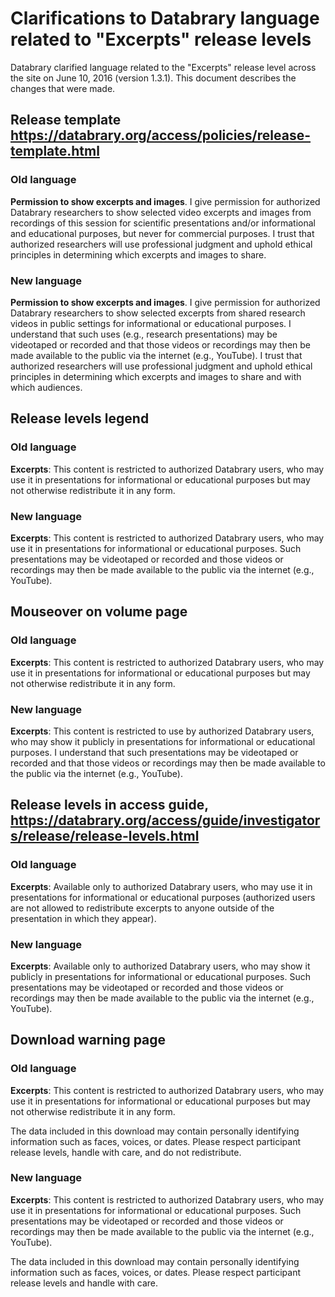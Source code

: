 # Clarifications to Databrary language related to "Excerpts" release levels

Databrary clarified language related to the "Excerpts" release level across the site on June 10, 2016 (version 1.3.1). This document describes the changes that were made.

## Release template <https://databrary.org/access/policies/release-template.html>

### Old language

**Permission to show excerpts and images**. I give permission for authorized Databrary researchers to show selected video excerpts and images from recordings of this session for scientific presentations and/or informational and educational purposes, but never for commercial purposes. I trust that authorized researchers will use professional judgment and uphold ethical principles in determining which excerpts and images to share.

### New language

**Permission to show excerpts and images**. I give permission for authorized Databrary researchers to show selected excerpts from shared research videos in public settings for informational or educational purposes. I understand that such uses (e.g., research presentations) may be videotaped or recorded and that those videos or recordings may then be made available to the public via the internet (e.g., YouTube). I trust that authorized researchers will use professional judgment and uphold ethical principles in determining which excerpts and images to share and with which audiences.

## Release levels legend

### Old language

**Excerpts**: This content is restricted to authorized Databrary users, who may use it in presentations for informational or educational purposes but may not otherwise redistribute it in any form.

### New language

**Excerpts**: This content is restricted to authorized Databrary users, who may use it in presentations for informational or educational purposes. Such presentations may be videotaped or recorded and those videos or recordings may then be made available to the public via the internet (e.g., YouTube).

## Mouseover on volume page

### Old language

**Excerpts**: This content is restricted to authorized Databrary users, who may use it in presentations for informational or educational purposes but may not otherwise redistribute it in any form.

### New language

**Excerpts**: This content is restricted to use by authorized Databrary users, who may show it publicly in presentations for informational or educational purposes. I understand that such presentations may be videotaped or recorded and that those videos or recordings may then be made available to the public via the internet (e.g., YouTube).

## Release levels in access guide, <https://databrary.org/access/guide/investigators/release/release-levels.html>

### Old language

**Excerpts**: Available only to authorized Databrary users, who may use it in presentations for informational or educational purposes (authorized users are not allowed to redistribute excerpts to anyone outside of the presentation in which they appear).

### New language

**Excerpts**: Available only to authorized Databrary users, who may show it publicly in presentations for informational or educational purposes. Such presentations may be videotaped or recorded and those videos or recordings may then be made available to the public via the internet (e.g., YouTube).

## Download warning page

### Old language

**Excerpts**: This content is restricted to authorized Databrary users, who may use it in presentations for informational or educational purposes but may not otherwise redistribute it in any form.

The data included in this download may contain personally identifying information such as faces, voices, or dates. Please respect participant release levels, handle with care, and do not redistribute.

### New language

**Excerpts**: This content is restricted to authorized Databrary users, who may use it in presentations for informational or educational purposes. Such presentations may be videotaped or recorded and those videos or recordings may then be made available to the public via the internet (e.g., YouTube).

The data included in this download may contain personally identifying information such as faces, voices, or dates. Please respect participant release levels and handle with care.
